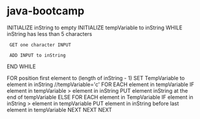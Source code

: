 # java-bootcamp

INITIALIZE inString to empty
INITIALIZE tempVariable to inString
WHILE inString has less than 5 characters

     GET one character INPUT

     ADD INPUT to inString 

END WHILE

FOR position first element to (length of inString - 1)
     SET TempVariable to element in inString 
     //tempVariable='c'
     FOR EACH element in tempVariable
	     IF element in tempVariable > element in inString
			PUT element inString at the end of tempVariable
		ELSE 
			FOR EACH element in TempVariable
			IF element in inString > element in tempVariable
				PUT element in inString before last element in tempVariable
			NEXT
	NEXT
NEXT
     
